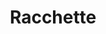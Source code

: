 ---
id: racchette
parent: /wiki/
permalink: /wiki/racchette/
images: 
    - /images/wiki/racchette.webp
title: Racchette
description: Tutti i modelli di brand nel mercato del padel, con descrizioni e caratteristiche, sempre a portata di mano
type: sections
---